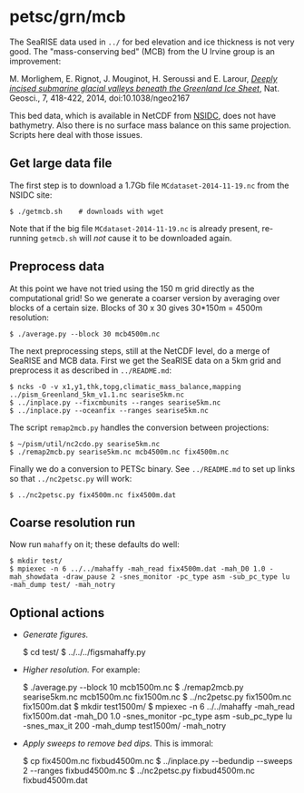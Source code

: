 petsc/grn/mcb
=============

The SeaRISE data used in `../` for bed elevation and ice thickness is not very
good.  The "mass-conserving bed" (MCB) from the U Irvine group is an improvement:

M. Morlighem, E. Rignot, J. Mouginot, H. Seroussi and E. Larour,
[_Deeply incised submarine glacial valleys beneath the Greenland Ice Sheet_](http://www.nature.com/ngeo/journal/vaop/ncurrent/full/ngeo2167.html),
Nat. Geosci., 7, 418-422, 2014, doi:10.1038/ngeo2167

This bed data, which is available in NetCDF from
[NSIDC](),
does not have bathymetry.  Also there is no surface mass balance on this same
projection.  Scripts here deal with those issues.


Get large data file
-------------------

The first step is to download a 1.7Gb file `MCdataset-2014-11-19.nc` from the
NSIDC site:

    $ ./getmcb.sh    # downloads with wget

Note that if the big file `MCdataset-2014-11-19.nc` is already present,
re-running `getmcb.sh` will _not_ cause it to be downloaded again.


Preprocess data
---------------

At this point we have not tried using the 150 m grid directly as the
computational grid!  So we generate a coarser version by averaging over blocks
of a certain size.  Blocks of 30 x 30 gives 30*150m = 4500m resolution:

    $ ./average.py --block 30 mcb4500m.nc

The next preprocessing steps, still at the NetCDF level, do a merge of SeaRISE
and MCB data.  First we get the SeaRISE data on a 5km grid and preprocess it as
described in `../README.md`:

    $ ncks -O -v x1,y1,thk,topg,climatic_mass_balance,mapping ../pism_Greenland_5km_v1.1.nc searise5km.nc
    $ ../inplace.py --fixcmbunits --ranges searise5km.nc
    $ ../inplace.py --oceanfix --ranges searise5km.nc

The script `remap2mcb.py` handles the conversion between projections:

    $ ~/pism/util/nc2cdo.py searise5km.nc
    $ ./remap2mcb.py searise5km.nc mcb4500m.nc fix4500m.nc

Finally we do a conversion to PETSc binary.  See `../README.md` to set up links
so that `../nc2petsc.py` will work:

    $ ../nc2petsc.py fix4500m.nc fix4500m.dat


Coarse resolution run
---------------------

Now run `mahaffy` on it; these defaults do well:

    $ mkdir test/
    $ mpiexec -n 6 ../../mahaffy -mah_read fix4500m.dat -mah_D0 1.0 -mah_showdata -draw_pause 2 -snes_monitor -pc_type asm -sub_pc_type lu -mah_dump test/ -mah_notry


Optional actions
-----------------

  * _Generate figures._

      $ cd test/
      $ ../../../figsmahaffy.py

  * _Higher resolution._  For example:

      $ ./average.py --block 10 mcb1500m.nc
      $ ./remap2mcb.py searise5km.nc mcb1500m.nc fix1500m.nc
      $ ../nc2petsc.py fix1500m.nc fix1500m.dat
      $ mkdir test1500m/
      $ mpiexec -n 6 ../../mahaffy -mah_read fix1500m.dat -mah_D0 1.0 -snes_monitor -pc_type asm -sub_pc_type lu -snes_max_it 200 -mah_dump test1500m/ -mah_notry

  * _Apply sweeps to remove bed dips._  This is immoral:

      $ cp fix4500m.nc fixbud4500m.nc
      $ ../inplace.py --bedundip --sweeps 2 --ranges fixbud4500m.nc
      $ ../nc2petsc.py fixbud4500m.nc fixbud4500m.dat


